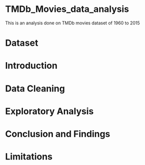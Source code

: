 # TMDb_Movies_data_analysis
This is an analysis done on TMDb movies dataset of 1960 to 2015
# Dataset 


# Introduction






# Data Cleaning







# Exploratory Analysis






# Conclusion and Findings





# Limitations 

